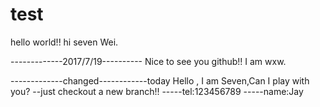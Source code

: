 # test

hello world!!
hi seven Wei.

-------------2017/7/19----------
Nice to see you github!!
I am wxw.

-------------changed------------today
Hello , I am Seven,Can I play with you?
--just checkout a new branch!!
-----tel:123456789
-----name:Jay